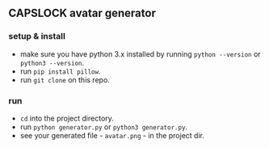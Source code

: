 ## CAPSLOCK avatar generator

### setup & install
- make sure you have python 3.x installed by running `python --version` or `python3 --version`.
- run `pip install pillow`.
- run `git clone` on this repo.

### run
- `cd` into the project directory.
- run `python generator.py` or `python3 generator.py`.
- see your generated file - `avatar.png` - in the project dir.